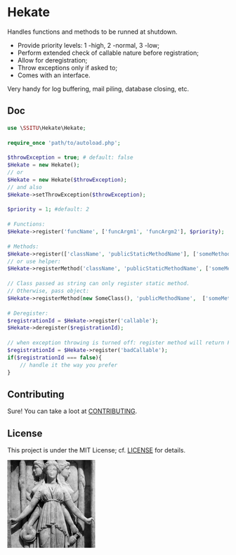 # Hekate

Handles functions and methods to be runned at shutdown.

- Provide priority levels: 1 -high, 2 -normal, 3 -low;
- Perform extended check of callable nature before registration;
- Allow for deregistration;
- Throw exceptions only if asked to;
- Comes with an interface.

Very handy for log buffering, mail piling, database closing, etc.

## Doc

```php
use \SSITU\Hekate\Hekate;

require_once 'path/to/autoload.php';

$throwException = true; # default: false
$Hekate = new Hekate();
// or
$Hekate = new Hekate($throwException);
// and also
$Hekate->setThrowException($throwException);

$priority = 1; #default: 2

# Functions:
$Hekate->register('funcName', ['funcArgm1', 'funcArgm2'], $priority);

# Methods:
$Hekate->register(['className', 'publicStaticMethodName'], ['someMethodArgm'], $priority);
// or use helper:
$Hekate->registerMethod('className', 'publicStaticMethodName', ['someMethodArgm'], $priority);

// Class passed as string can only register static method.
// Otherwise, pass object:
$Hekate->registerMethod(new SomeClass(), 'publicMethodName',  ['someMethodArgm'], $priority);

# Deregister:
$registrationId = $Hekate->register('callable');
$Hekate->deregister($registrationId);

// when exception throwing is turned off: register method will return FALSE in case of invalid callback
$registrationId = $Hekate->register('badCallable');
if($registrationId === false){
    // handle it the way you prefer
}
```

## Contributing

Sure! You can take a loot at [CONTRIBUTING](CONTRIBUTING.md).

## License

This project is under the MIT License; cf. [LICENSE](LICENSE) for details.


![Hekate](Hekate.jpg)